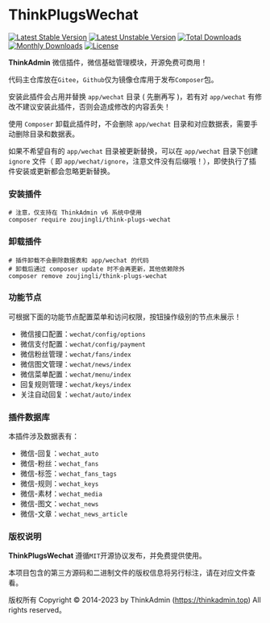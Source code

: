 # ThinkPlugsWechat

[![Latest Stable Version](https://poser.pugx.org/zoujingli/think-plugs-wechat/v/stable)](https://packagist.org/packages/zoujingli/think-plugs-wechat)
[![Latest Unstable Version](https://poser.pugx.org/zoujingli/think-plugs-wechat/v/unstable)](https://packagist.org/packages/zoujingli/think-plugs-wechat)
[![Total Downloads](https://poser.pugx.org/zoujingli/think-plugs-wechat/downloads)](https://packagist.org/packages/zoujingli/think-plugs-wechat)
[![Monthly Downloads](http://img.shields.io/packagist/dm/zoujingli/think-plugs-wechat.svg)](https://packagist.org/packages/zoujingli/think-plugs-wechat)
[![License](https://poser.pugx.org/zoujingli/think-plugs-wechat/license)](https://packagist.org/packages/zoujingli/think-plugs-wechat)

**ThinkAdmin** 微信插件，微信基础管理模块，开源免费可商用！

代码主仓库放在`Gitee`，`Github`仅为镜像仓库用于发布`Composer`包。

安装此插件会占用并替换 `app/wechat` 目录 ( 先删再写 )，若有对 `app/wechat` 有修改不建议安装此插件，否则会造成修改的内容丢失！

使用 `Composer` 卸载此插件时，不会删除 `app/wechat` 目录和对应数据表，需要手动删除目录和数据表。

如果不希望自有的 `app/wechat` 目录被更新替换，可以在 `app/wechat` 目录下创建 `ignore` 文件（ 即 `app/wechat/ignore`，注意文件没有后缀哦！），即使执行了插件安装或更新都会忽略更新替换。

### 安装插件

```shell
# 注意，仅支持在 ThinkAdmin v6 系统中使用
composer require zoujingli/think-plugs-wechat
```

### 卸载插件

```shell
# 插件卸载不会删除数据表和 app/wechat 的代码
# 卸载后通过 composer update 时不会再更新，其他依赖除外
composer remove zoujingli/think-plugs-wechat
```

### 功能节点

可根据下面的功能节点配置菜单和访问权限，按钮操作级别的节点未展示！

* 微信接口配置：`wechat/config/options`
* 微信支付配置：`wechat/config/payment`
* 微信粉丝管理：`wechat/fans/index`
* 微信图文管理：`wechat/news/index`
* 微信菜单配置：`wechat/menu/index`
* 回复规则管理：`wechat/keys/index`
* 关注自动回复：`wechat/auto/index`

### 插件数据库

本插件涉及数据表有：

* 微信-回复：`wechat_auto`
* 微信-粉丝：`wechat_fans`
* 微信-标签：`wechat_fans_tags`
* 微信-规则：`wechat_keys`
* 微信-素材：`wechat_media`
* 微信-图文：`wechat_news`
* 微信-文章：`wechat_news_article`

### 版权说明

**ThinkPlugsWechat** 遵循`MIT`开源协议发布，并免费提供使用。

本项目包含的第三方源码和二进制文件的版权信息将另行标注，请在对应文件查看。

版权所有 Copyright © 2014-2023 by ThinkAdmin (https://thinkadmin.top) All rights reserved。

